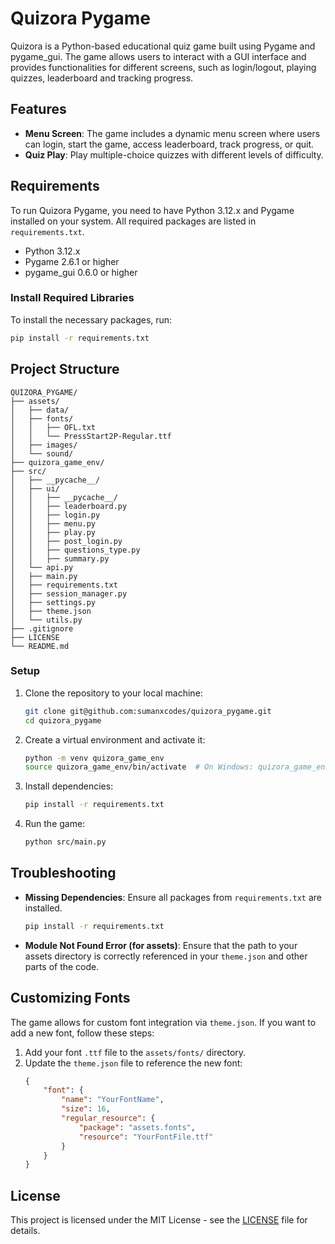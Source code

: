 
# Quizora Pygame

Quizora is a Python-based educational quiz game built using Pygame and pygame_gui. The game allows users to interact with a GUI interface and provides functionalities for different screens, such as login/logout, playing quizzes, leaderboard and tracking progress.

## Features

- **Menu Screen**: The game includes a dynamic menu screen where users can login, start the game, access leaderboard, track progress, or quit.
- **Quiz Play**: Play multiple-choice quizzes with different levels of difficulty.


## Requirements

To run Quizora Pygame, you need to have Python 3.12.x and Pygame installed on your system. All required packages are listed in `requirements.txt`.

- Python 3.12.x
- Pygame 2.6.1 or higher
- pygame_gui 0.6.0 or higher

### Install Required Libraries

To install the necessary packages, run:

```bash
pip install -r requirements.txt
```

## Project Structure

```
QUIZORA_PYGAME/
├── assets/
│   ├── data/
│   ├── fonts/
│   │   ├── OFL.txt
│   │   └── PressStart2P-Regular.ttf
│   ├── images/
│   └── sound/
├── quizora_game_env/
├── src/
│   ├── __pycache__/
│   ├── ui/
│   │   ├── __pycache__/
│   │   ├── leaderboard.py
│   │   ├── login.py
│   │   ├── menu.py
│   │   ├── play.py
│   │   ├── post_login.py
│   │   ├── questions_type.py
│   │   ├── summary.py
│   └── api.py
│   ├── main.py
│   ├── requirements.txt
│   ├── session_manager.py
│   ├── settings.py
│   ├── theme.json
│   └── utils.py
├── .gitignore
├── LICENSE
└── README.md

```

### Setup

1. Clone the repository to your local machine:
   ```bash
   git clone git@github.com:sumanxcodes/quizora_pygame.git
   cd quizora_pygame
   ```

2. Create a virtual environment and activate it:
   ```bash
   python -m venv quizora_game_env
   source quizora_game_env/bin/activate  # On Windows: quizora_game_env\Scripts\activate
   ```

3. Install dependencies:
   ```bash
   pip install -r requirements.txt
   ```

4. Run the game:
   ```bash
   python src/main.py
   ```

## Troubleshooting

- **Missing Dependencies**: Ensure all packages from `requirements.txt` are installed.
  ```bash
  pip install -r requirements.txt
  ```

- **Module Not Found Error (for assets)**: Ensure that the path to your assets directory is correctly referenced in your `theme.json` and other parts of the code.

## Customizing Fonts

The game allows for custom font integration via `theme.json`. If you want to add a new font, follow these steps:

1. Add your font `.ttf` file to the `assets/fonts/` directory.
2. Update the `theme.json` file to reference the new font:
   ```json
   {
       "font": {
           "name": "YourFontName",
           "size": 16,
           "regular_resource": {
               "package": "assets.fonts",
               "resource": "YourFontFile.ttf"
           }
       }
   }
   ```

## License

This project is licensed under the MIT License - see the [LICENSE](LICENSE) file for details.



